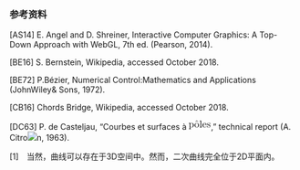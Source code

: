 ### 参考资料

[AS14] E. Angel and D. Shreiner, Interactive Computer Graphics: A Top-Down Approach with WebGL, 7th ed. (Pearson, 2014).

[BE16] S. Bernstein, Wikipedia, accessed October 2018.

[BE72] P.Bézier, Numerical Control:Mathematics and Applications (JohnWiley& Sons, 1972).

[CB16] Chords Bridge, Wikipedia, accessed October 2018.

[DC63] P. de Casteljau, “Courbes et surfaces à <img class="my_markdown" src="../images/268.gif" style=""/>,” technical report (A. Citro<img src="https://cdn.ptpress.cn/pubcloud/5B0A982E/ushu/UBb600b5af4598/online/FBOL71faa10b7a8b9/Images/269.gif" style=""/>n, 1963).

[1]　当然，曲线可以存在于3D空间中。然而，二次曲线完全位于2D平面内。



